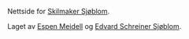 Nettside for [Skilmaker Sjøblom](http://www.skiltmaker.no).

Laget av [Espen Meidell](https://www.meidell.no) og [Edvard Schreiner Sjøblom](https://www.eddern.no).
